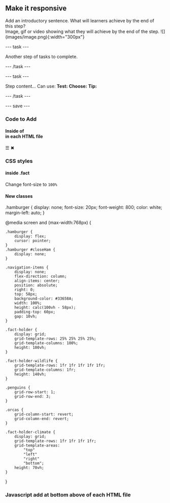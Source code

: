 ## Make it responsive

<div style="display: flex; flex-wrap: wrap">
<div style="flex-basis: 200px; flex-grow: 1; margin-right: 15px;">
Add an introductory sentence. What will learners achieve by the end of this step?
</div>
<div>
Image, gif or video showing what they will achieve by the end of the step. ![](images/image.png){:width="300px"}
</div>
</div>

--- task ---

Another step of tasks to complete.

--- /task ---

--- task ---

Step content... 
Can use:
**Test:**
**Choose:**
**Tip:**

--- /task ---

--- save ---

### Code to Add

#### Inside of <nav> in each HTML file

<div class="hamburger">
    <span id="openHam">&#9776;</span>
    <span id="closeHam">&#x2716;</span>
</div>

### CSS styles

#### inside .fact 

Change font-size to `100%`

#### New classes

.hamburger {
    display: none;
    font-size: 20px;
    font-weight: 800;
    color: white;
    margin-left: auto;
}

@media screen and (max-width:768px) {
    
    .hamburger {
        display: flex;
        cursor: pointer;
    }
    .hamburger #closeHam {
        display: none;
    }

    .navigation-items {
        display: none;
        flex-direction: column;
        align-items: center;
        position: absolute;
        right: 0;
        top: 58px;
        background-color: #33658A;
        width: 100%;
        height: calc(100vh - 58px);
        padding-top: 60px;
        gap: 10vh;
    }

    .fact-holder {
        display: grid;
        grid-template-rows: 25% 25% 25% 25%;
        grid-template-columns: 100%;
        height: 100vh;
    }
    
    .fact-holder-wildlife {
        grid-template-rows: 1fr 1fr 1fr 1fr 1fr;
        grid-template-columns: 1fr;
        height: 140vh;
    }

    .penguins {
        grid-row-start: 1;
        grid-row-end: 3;
    }

    .orcas {
        grid-column-start: revert;
        grid-column-end: revert;
    }

    .fact-holder-climate {
        display: grid;
        grid-template-rows: 1fr 1fr 1fr 1fr;
        grid-template-areas: 
            "top"
            "left"
            "right"
            "bottom";
        height: 70vh;
    }
}

### Javascript add at bottom above </body> of each HTML file

<script type="text/javascript" src="responsive-navbar.js"></script>